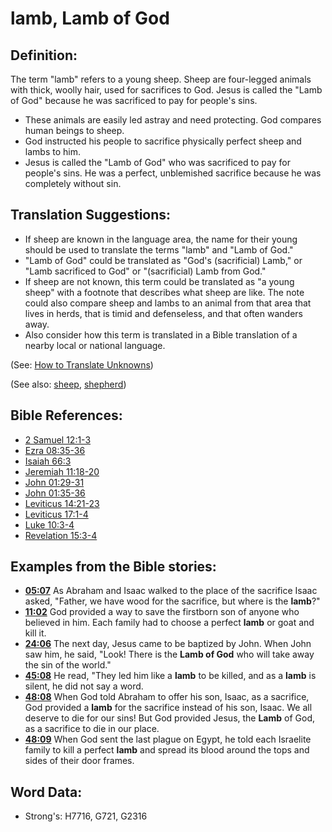 # lamb, Lamb of God #

## Definition: ##

The term "lamb" refers to a young sheep. Sheep are four-legged animals with thick, woolly hair, used for sacrifices to God. Jesus is called the "Lamb of God" because he was sacrificed to pay for people's sins.

* These animals are easily led astray and need protecting. God compares human beings to sheep.
* God instructed his people to sacrifice physically perfect sheep and lambs to him.
* Jesus is called the "Lamb of God" who was sacrificed to pay for people's sins. He was a perfect, unblemished sacrifice because he was completely without sin.

## Translation Suggestions: ##

* If sheep are known in the language area, the name for their young should be used to translate the terms "lamb" and "Lamb of God."
* "Lamb of God" could be translated as "God's (sacrificial) Lamb," or "Lamb sacrificed to God" or "(sacrificial) Lamb from God."
* If sheep are not known, this term could be translated as "a young sheep" with a footnote that describes what sheep are like. The note could also compare sheep and lambs to an animal from that area that lives in herds, that is timid and defenseless, and that often wanders away.
* Also consider how this term is translated in a Bible translation of a nearby local or national language. 

(See: [How to Translate Unknowns](rc://en/ta/man/translate/translate-unknown))

(See also: [sheep](../other/sheep.md), [shepherd](../other/shepherd.md))

## Bible References: ##

* [2 Samuel 12:1-3](rc://en/tn/help/2sa/12/01)
* [Ezra 08:35-36](rc://en/tn/help/ezr/08/35)
* [Isaiah 66:3](rc://en/tn/help/isa/66/03)
* [Jeremiah 11:18-20](rc://en/tn/help/jer/11/18)
* [John 01:29-31](rc://en/tn/help/jhn/01/29)
* [John 01:35-36](rc://en/tn/help/jhn/01/35)
* [Leviticus 14:21-23](rc://en/tn/help/lev/14/21)
* [Leviticus 17:1-4](rc://en/tn/help/lev/17/01)
* [Luke 10:3-4](rc://en/tn/help/luk/10/03)
* [Revelation 15:3-4](rc://en/tn/help/rev/15/03)

## Examples from the Bible stories: ##

* __[05:07](rc://en/tn/help/obs/05/07)__ As Abraham and Isaac walked to the place of the sacrifice Isaac asked, "Father, we have wood for the sacrifice, but where is the __lamb__?"
* __[11:02](rc://en/tn/help/obs/11/02)__ God provided a way to save the firstborn son of anyone who believed in him. Each family had to choose a perfect __lamb__ or goat and kill it.
* __[24:06](rc://en/tn/help/obs/24/06)__ The next day, Jesus came to be baptized by John. When John saw him, he said, "Look! There is the __Lamb of God__ who will take away the sin of the world."
* __[45:08](rc://en/tn/help/obs/45/08)__ He read, "They led him like a __lamb__ to be killed, and as a __lamb__ is silent, he did not say a word.
* __[48:08](rc://en/tn/help/obs/48/08)__ When God told Abraham to offer his son, Isaac, as a sacrifice, God provided a __lamb__ for the sacrifice instead of his son, Isaac. We all deserve to die for our sins! But God provided Jesus, the __Lamb__ of God, as a sacrifice to die in our place.
* __[48:09](rc://en/tn/help/obs/48/09)__ When God sent the last plague on Egypt, he told each Israelite family to kill a perfect __lamb__ and spread its blood around the tops and sides of their door frames.

## Word Data: ##

* Strong's: H7716, G721, G2316
